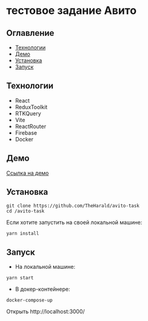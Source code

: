 # тестовое задание Авито

## Оглавление
- [Технологии](#techs)
- [Демо](#demo)
- [Установка](#setup)
- [Запуск](#startup)

## Технологии <a name = "techs"></a>
- React
- ReduxToolkit
- RTKQuery
- Vite
- ReactRouter
- Firebase
- Docker

## Демо <a name = "demo"></a>
[Ссылка на демо](https://avito-task-surinov.web.app/)

## Установка <a name = "setup"></a>

```
git clone https://github.com/TheHarald/avito-task
cd /avito-task
```
Если хотите запустить на своей локальной машине:
```
yarn install
```


## Запуск <a name = "startup"></a>
- На локальной машине:
```
yarn start
```
- В докер-контейнере:
```
docker-compose-up
```

Открыть http://localhost:3000/